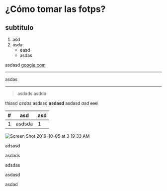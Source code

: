 # ¿Cómo tomar las fotps?

## subtitulo

1. asd
1. asda:
    - easd
    - asdas

asdasd [google.com](https://google.com)

---

asdas

---

> asdads
> asdda

thiasd _asdas_
asdasd **asdasd**
  asdasd *asd* ~~asd~~

| # | asd | asd |
|-|--|--|
| 1 | asdsda | 1 |
![Screen Shot 2019-10-05 at 3 19 33 AM](https://user-images.githubusercontent.com/26213148/66237659-d11f4280-e71f-11e9-91e3-7a3f08659d89.png)

adsasd

asdads

adsdas

asdasd

asdad
